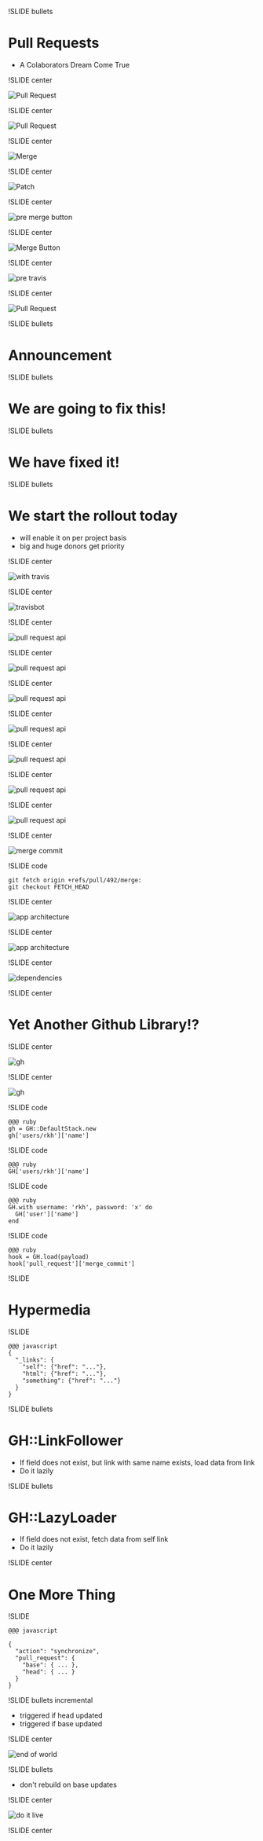 !SLIDE bullets

# Pull Requests #

* A Colaborators Dream Come True

!SLIDE center

![Pull Request](hey-girl-pull-request.jpg)

!SLIDE center

![Pull Request](pull-request.png)

!SLIDE center

![Merge](merge.png)

!SLIDE center

![Patch](patch.png)

!SLIDE center

![pre merge button](pre-merge-button.png)

!SLIDE center

![Merge Button](merge_button.png)

!SLIDE center

![pre travis](pre-travis.png)

!SLIDE center

![Pull Request](one-does-not-pull-request.jpg)

!SLIDE bullets

# Announcement #

!SLIDE bullets

# We are going to fix this! #

!SLIDE bullets

# We have fixed it! #

!SLIDE bullets

# We start the rollout today #

* will enable it on per project basis
* big and huge donors get priority

!SLIDE center

![with travis](with-travis.png)

!SLIDE center

![travisbot](travisbot.png)

!SLIDE center

![pull request api](pull-request-api.png)

!SLIDE center

![pull request api](pull-refs.png)

!SLIDE center

![pull request api](pull-refs-head.png)

!SLIDE center

![pull request api](pull-refs-head-url.png)

!SLIDE center

![pull request api](pull-refs-merge.png)

!SLIDE center

![pull request api](pull-refs-merge-url.png)

!SLIDE center

![pull request api](pull-refs-merge-committer.png)

!SLIDE center

![merge commit](merge-commit.png)

!SLIDE code

    git fetch origin +refs/pull/492/merge:
    git checkout FETCH_HEAD

!SLIDE center

![app architecture](apps.png)

!SLIDE center

![app architecture](apps-path.png)

!SLIDE center

![dependencies](dependencies.png)

!SLIDE center

# Yet Another Github Library!?

!SLIDE center

![gh](gh.png)

!SLIDE center

![gh](gh-important.png)

!SLIDE code

    @@@ ruby
    gh = GH::DefaultStack.new
    gh['users/rkh']['name']

!SLIDE code

    @@@ ruby
    GH['users/rkh']['name']

!SLIDE code

    @@@ ruby
    GH.with username: 'rkh', password: 'x' do
      GH['user']['name']
    end

!SLIDE code

    @@@ ruby
    hook = GH.load(payload)
    hook['pull_request']['merge_commit']

!SLIDE

# Hypermedia

!SLIDE

    @@@ javascript
    {
      "_links": {
        "self": {"href": "..."},
        "html": {"href": "..."},
        "something": {"href": "..."}
      }
    }

!SLIDE bullets

# GH::LinkFollower

* If field does not exist, but link with same name exists, load data from link
* Do it lazily

!SLIDE bullets

# GH::LazyLoader

* If field does not exist, fetch data from self link
* Do it lazily



!SLIDE center

# One More Thing

!SLIDE

    @@@ javascript

    {
      "action": "synchronize",
      "pull_request": {
        "base": { ... },
        "head": { ... }
      }
    }

!SLIDE bullets incremental

* triggered if head updated
* triggered if base updated

!SLIDE center

![end of world](endofworld.jpg)

!SLIDE bullets

* don't rebuild on base updates

!SLIDE center

![do it live](doitlive.jpeg)

!SLIDE center